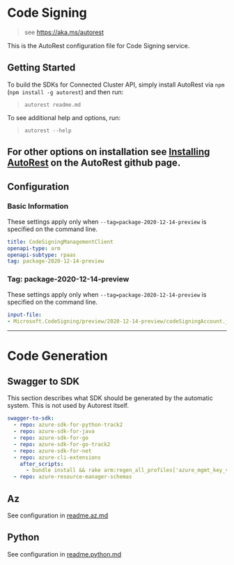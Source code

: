 # Code Signing

> see https://aka.ms/autorest

This is the AutoRest configuration file for Code Signing service.

## Getting Started

To build the SDKs for Connected Cluster API, simply install AutoRest via `npm` (`npm install -g autorest`) and then run:

> `autorest readme.md`

To see additional help and options, run:

> `autorest --help`

For other options on installation see [Installing AutoRest](https://aka.ms/autorest/install) on the AutoRest github page.
---

## Configuration

### Basic Information

These settings apply only when `--tag=package-2020-12-14-preview` is specified on the command line.


```yaml
title: CodeSigningManagementClient
openapi-type: arm
openapi-subtype: rpaas
tag: package-2020-12-14-preview
```


### Tag: package-2020-12-14-preview

These settings apply only when `--tag=package-2020-12-14-preview` is specified on the command line.

```yaml $(tag) == 'package-2020-12-14-preview'
input-file:
- Microsoft.CodeSigning/preview/2020-12-14-preview/codeSigningAccount.json
```

---

# Code Generation

## Swagger to SDK

This section describes what SDK should be generated by the automatic system.
This is not used by Autorest itself.

```yaml $(swagger-to-sdk)
swagger-to-sdk:
  - repo: azure-sdk-for-python-track2
  - repo: azure-sdk-for-java
  - repo: azure-sdk-for-go
  - repo: azure-sdk-for-go-track2
  - repo: azure-sdk-for-net
  - repo: azure-cli-extensions
    after_scripts:
      - bundle install && rake arm:regen_all_profiles['azure_mgmt_key_vault']
  - repo: azure-resource-manager-schemas
```

## Az

See configuration in [readme.az.md](./readme.az.md)

## Python

See configuration in [readme.python.md](./readme.python.md)
